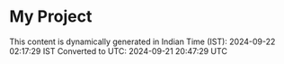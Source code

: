 # My Project

This content is dynamically generated in Indian Time (IST): 2024-09-22 02:17:29 IST
Converted to UTC: 2024-09-21 20:47:29 UTC
